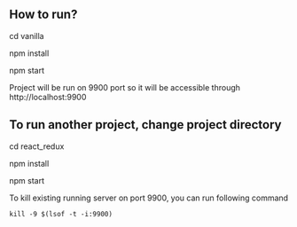 ## How to run?

cd vanilla

npm install

npm start

Project will be run on 9900 port so it will be accessible through http://localhost:9900

## To run another project, change project directory

cd react_redux

npm install

npm start

To kill existing running server on port 9900, you can run following command

`kill -9 $(lsof -t -i:9900)`
